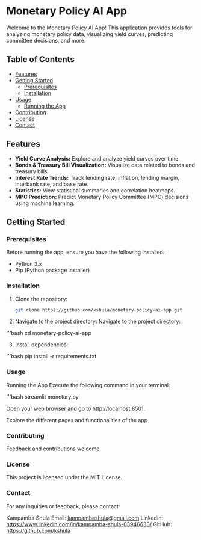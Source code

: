 # Monetary Policy AI App

Welcome to the Monetary Policy AI App! This application provides tools for analyzing monetary policy data, visualizing yield curves, predicting committee decisions, and more.

## Table of Contents

- [Features](#features)
- [Getting Started](#getting-started)
  - [Prerequisites](#prerequisites)
  - [Installation](#installation)
- [Usage](#usage)
  - [Running the App](#running-the-app)
- [Contributing](#contributing)
- [License](#license)
- [Contact](#contact)

## Features

- **Yield Curve Analysis:** Explore and analyze yield curves over time.
- **Bonds & Treasury Bill Visualization:** Visualize data related to bonds and treasury bills.
- **Interest Rate Trends:** Track lending rate, inflation, lending margin, interbank rate, and base rate.
- **Statistics:** View statistical summaries and correlation heatmaps.
- **MPC Prediction:** Predict Monetary Policy Committee (MPC) decisions using machine learning.

## Getting Started

### Prerequisites

Before running the app, ensure you have the following installed:

- Python 3.x
- Pip (Python package installer)

### Installation

1. Clone the repository:

   ```bash
   git clone https://github.com/kshula/monetary-policy-ai-app.git

2. Navigate to the project directory:
Navigate to the project directory:

'''bash
    cd monetary-policy-ai-app

3. Install dependencies:

'''bash
    pip install -r requirements.txt

### Usage
Running the App
Execute the following command in your terminal:

'''bash
    streamlit monetary.py

Open your web browser and go to http://localhost:8501.

Explore the different pages and functionalities of the app.

### Contributing
Feedback and contributions welcome.

### License
This project is licensed under the MIT License.

### Contact
For any inquiries or feedback, please contact:

Kampamba Shula
Email: kampambashula@gmail.com
LinkedIn: https://www.linkedin.com/in/kampamba-shula-03946633/
GitHub: https://github.com/kshula
